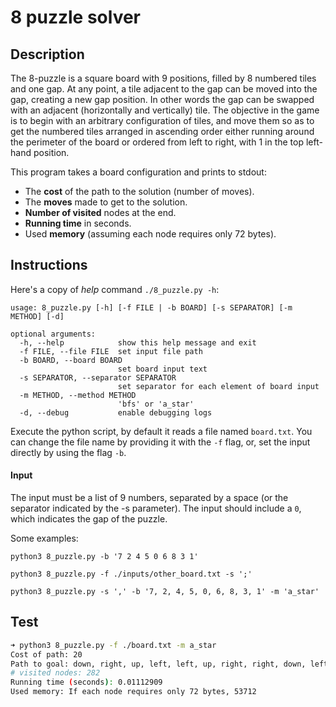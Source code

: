 # 8 puzzle solver

## Description
The 8-puzzle is a square board with 9 positions, filled by 8 numbered tiles and one gap. At any point, a tile adjacent to the gap can be moved into the gap, creating a new gap position. In other words the gap can be swapped with an adjacent (horizontally and vertically) tile. The objective in the game is to begin with an arbitrary configuration of tiles, and move them so as to get the numbered tiles arranged in ascending order either running around the perimeter of the board or ordered from left to right, with 1 in the top left-hand position.

This program takes a board configuration and prints to stdout:
- The **cost** of the path to the solution (number of moves).
- The **moves** made to get to the solution.
- **Number of visited** nodes at the end.
- **Running time** in seconds.
- Used **memory** (assuming each node requires only 72 bytes).

## Instructions
Here's a copy of *help* command `./8_puzzle.py -h`:
```
usage: 8_puzzle.py [-h] [-f FILE | -b BOARD] [-s SEPARATOR] [-m METHOD] [-d]

optional arguments:
  -h, --help            show this help message and exit
  -f FILE, --file FILE  set input file path
  -b BOARD, --board BOARD
                        set board input text
  -s SEPARATOR, --separator SEPARATOR
                        set separator for each element of board input
  -m METHOD, --method METHOD
                        'bfs' or 'a_star'
  -d, --debug           enable debugging logs
```

Execute the python script, by default it reads a file named `board.txt`. You can change
the file name by providing it with the `-f` flag, or, set the input directly by using
the flag `-b`.

#### Input
The input must be a list of 9 numbers, separated by a space (or the separator indicated by the -s parameter). The input should include a `0`, which indicates the gap of the puzzle.

Some examples:

`python3 8_puzzle.py -b '7 2 4 5 0 6 8 3 1'`

`python3 8_puzzle.py -f ./inputs/other_board.txt -s ';'`

`python3 8_puzzle.py -s ',' -b '7, 2, 4, 5, 0, 6, 8, 3, 1' -m 'a_star'`

## Test
```bash
➜ python3 8_puzzle.py -f ./board.txt -m a_star
Cost of path: 20
Path to goal: down, right, up, left, left, up, right, right, down, left, down, left, up, right, up, left, down, right, right, down
# visited nodes: 282
Running time (seconds): 0.01112909
Used memory: If each node requires only 72 bytes, 53712
```
